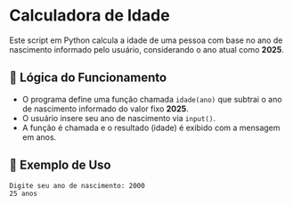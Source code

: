 # Calculadora de Idade

Este script em Python calcula a idade de uma pessoa com base no ano de nascimento informado pelo usuário, considerando o ano atual como **2025**.

## 🧠 Lógica do Funcionamento

- O programa define uma função chamada `idade(ano)` que subtrai o ano de nascimento informado do valor fixo **2025**.
- O usuário insere seu ano de nascimento via `input()`.
- A função é chamada e o resultado (idade) é exibido com a mensagem em anos.

## 📄 Exemplo de Uso

```bash
Digite seu ano de nascimento: 2000
25 anos


